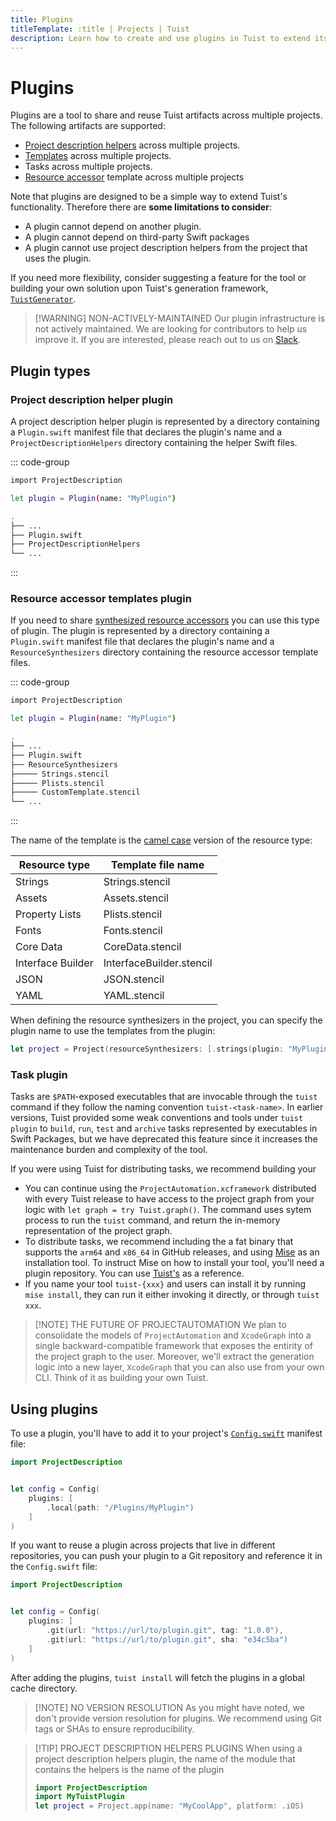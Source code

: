 ```yaml
---
title: Plugins
titleTemplate: :title | Projects | Tuist
description: Learn how to create and use plugins in Tuist to extend its functionality.
---
```


# Plugins

Plugins are a tool to share and reuse Tuist artifacts across multiple projects. The following artifacts are supported:

- [Project description helpers](/en/guides/develop/projects/code-sharing) across multiple projects.
- [Templates](/en/guides/develop/projects/templates) across multiple projects.
- Tasks across multiple projects.
- [Resource accessor](/en/guides/develop/projects/synthesized-files) template across multiple projects

Note that plugins are designed to be a simple way to extend Tuist's functionality. Therefore there are **some limitations to consider**:

- A plugin cannot depend on another plugin.
- A plugin cannot depend on third-party Swift packages
- A plugin cannot use project description helpers from the project that uses the plugin.

If you need more flexibility, consider suggesting a feature for the tool or building your own solution upon Tuist's generation framework, [`TuistGenerator`](https://github.com/tuist/tuist/tree/main/Sources/TuistGenerator).

> [!WARNING] NON-ACTIVELY-MAINTAINED
> Our plugin infrastructure is not actively maintained. We are looking for contributors to help us improve it. If you are interested, please reach out to us on [Slack](https://slack.tuist.io/).

## Plugin types

### Project description helper plugin

A project description helper plugin is represented by a directory containing a `Plugin.swift` manifest file that declares the plugin's name and a `ProjectDescriptionHelpers` directory containing the helper Swift files.

::: code-group

```bash [Plugin.swift]
import ProjectDescription

let plugin = Plugin(name: "MyPlugin")
```

```bash [Directory structure]
.
├── ...
├── Plugin.swift
├── ProjectDescriptionHelpers
└── ...
```

:::

### Resource accessor templates plugin

If you need to share [synthesized resource accessors](/en/guides/develop/projects/synthesized-files#resource-accessors) you can use
this type of plugin. The plugin is represented by a directory containing a `Plugin.swift` manifest file that declares the plugin's name and a `ResourceSynthesizers` directory containing the resource accessor template files.

::: code-group

```bash [Plugin.swift]
import ProjectDescription

let plugin = Plugin(name: "MyPlugin")
```

```bash [Directory structure]
.
├── ...
├── Plugin.swift
├── ResourceSynthesizers
├───── Strings.stencil
├───── Plists.stencil
├───── CustomTemplate.stencil
└── ...
```

:::

The name of the template is the [camel case](https://en.wikipedia.org/wiki/Camel_case) version of the resource type:

| Resource type     | Template file name                       |
| ----------------- | ---------------------------------------- |
| Strings           | Strings.stencil          |
| Assets            | Assets.stencil           |
| Property Lists    | Plists.stencil           |
| Fonts             | Fonts.stencil            |
| Core Data         | CoreData.stencil         |
| Interface Builder | InterfaceBuilder.stencil |
| JSON              | JSON.stencil             |
| YAML              | YAML.stencil             |

When defining the resource synthesizers in the project, you can specify the plugin name to use the templates from the plugin:

```swift
let project = Project(resourceSynthesizers: [.strings(plugin: "MyPlugin")])
```

### Task plugin <Badge type="warning" text="deprecated" />

Tasks are `$PATH`-exposed executables that are invocable through the `tuist` command if they follow the naming convention `tuist-<task-name>`. In earlier versions, Tuist provided some weak conventions and tools under `tuist plugin` to `build`, `run`, `test` and `archive` tasks represented by executables in Swift Packages, but we have deprecated this feature since it increases the maintenance burden and complexity of the tool.

If you were using Tuist for distributing tasks, we recommend building your

- You can continue using the `ProjectAutomation.xcframework` distributed with every Tuist release to have access to the project graph from your logic with `let graph = try Tuist.graph()`. The command uses sytem process to run the `tuist` command, and return the in-memory representation of the project graph.
- To distribute tasks, we recommend including the a fat binary that supports the `arm64` and `x86_64` in GitHub releases, and using [Mise](https://mise.jdx.dev) as an installation tool. To instruct Mise on how to install your tool, you'll need a plugin repository. You can use [Tuist's](https://github.com/asdf-community/asdf-tuist) as a reference.
- If you name your tool `tuist-{xxx}` and users can install it by running `mise install`, they can run it either invoking it directly, or through `tuist xxx`.

> [!NOTE] THE FUTURE OF PROJECTAUTOMATION
> We plan to consolidate the models of `ProjectAutomation` and `XcodeGraph` into a single backward-compatible framework that exposes the entirity of the project graph to the user. Moreover, we'll extract the generation logic into a new layer, `XcodeGraph` that you can also use from your own CLI. Think of it as building your own Tuist.

## Using plugins

To use a plugin, you'll have to add it to your project's [`Config.swift`](/en/references/project-description/structs/config) manifest file:

```swift
import ProjectDescription


let config = Config(
    plugins: [
        .local(path: "/Plugins/MyPlugin")
    ]
)
```

If you want to reuse a plugin across projects that live in different repositories, you can push your plugin to a Git repository and reference it in the `Config.swift` file:

```swift
import ProjectDescription


let config = Config(
    plugins: [
        .git(url: "https://url/to/plugin.git", tag: "1.0.0"),
        .git(url: "https://url/to/plugin.git", sha: "e34c5ba")
    ]
)
```

After adding the plugins, `tuist install` will fetch the plugins in a global cache directory.

> [!NOTE] NO VERSION RESOLUTION
> As you might have noted, we don't provide version resolution for plugins. We recommend using Git tags or SHAs to ensure reproducibility.

> [!TIP] PROJECT DESCRIPTION HELPERS PLUGINS
> When using a project description helpers plugin, the name of the module that contains the helpers is the name of the plugin
>
> ```swift
> import ProjectDescription
> import MyTuistPlugin
> let project = Project.app(name: "MyCoolApp", platform: .iOS)
> ```
